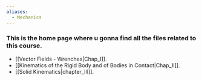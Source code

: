 ```yaml
---
aliases:
  - Mechanics
---
```

### This is the home page where u gonna find all the files related to this course.
- [[Vector Fields - Wrenches|Chap_I]].
- [[Kinematics of the Rigid Body and of Bodies in Contact|Chap_II]].
- [[Solid Kinematics|chapter_III]].